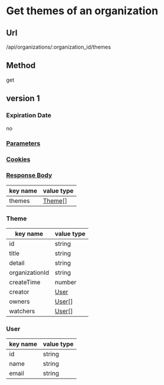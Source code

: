 # Get themes of an organization

## Url

/api/organizations/:organization_id/themes

## Method

get

## version 1

### Expiration Date

no

### [Parameters](./Parameters.html)

### [Cookies](./Cookies.html)

### [Response Body](./Response.html)

key name | value type
--- | ---
themes | [Theme](#theme)[]

### Theme

key name | value type
--- | ---
id | string
title | string
detail | string
organizationId | string
createTime | number
creator | [User](#user)
owners | [User](#user)[]
watchers | [User](#user)[]

### User

key name | value type
--- | ---
id | string
name | string
email | string